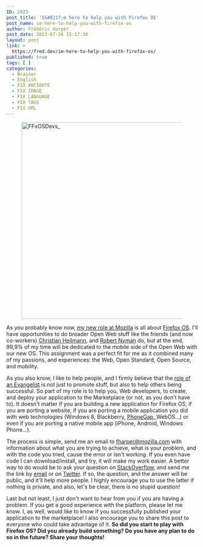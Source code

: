 ```yaml
---
ID: 2825
post_title: 'I&#8217;m here to help you with Firefox OS'
post_name: im-here-to-help-you-with-firefox-os
author: Frédéric Harper
post_date: 2013-07-26 15:17:30
layout: post
link: >
  https://fred.dev/im-here-to-help-you-with-firefox-os/
published: true
tags: [ ]
categories:
  - Brainer
  - English
  - FIX ANTIDOTE
  - FIX IMAGE
  - FIX LANGUAGE
  - FIX TAGS
  - FIX URL
---
```

<figure><img alt="FFxOSDevs_" src="http://fred.dev/wp-content/uploads/2013/07/FFxOSDevs_.png" width="800" height="518"/></figure><p>As you probably know now, <a title="First week done as a Mozillian" href="https://fred.dev/first-week-done-as-a-mozillian/">my new role at Mozilla</a> is all about <a href="https://www.mozilla.org/en-US/firefox/os/" target="_blank" rel="noopener noreferrer">Firefox OS</a>. I'll have opportunities to do broader Open Web stuff like the friends (and now co-workers) <a href="https://christianheilmann.com/" target="_blank" rel="noopener noreferrer">Christian Heilmann</a>, and <a href="https://robertnyman.com/" target="_blank" rel="noopener noreferrer">Robert Nyman</a> do, but at the end, 99,9% of my time will be dedicated to the mobile side of the Open Web with our new OS. This assignment was a perfect fit for me as it combined many of my passions, and experiences: the Web, Open Standard, Open Source, and mobility.</p><p>As you also know, I like to help people, and I firmly believe that the <a title="So you want to be an Evangelist?" href="http://fred.dev/so-you-want-to-be-an-evangelist/">role of an Evangelist</a> is not just to promote stuff, but also to help others being successful. So part of my role is to help you, Web developers, to create, and deploy your application to the Marketplace (or not, as you don't have to). It doesn't matter if you are building a new application for Firefox OS, if you are porting a website, if you are porting a mobile application you did with web technologies (Windows 8, Blackberry, <a href="https://phonegap.com/" target="_blank" rel="noopener noreferrer">PhoneGap, </a>WebOS...) or even if you are porting a native mobile app (iPhone, Android, Windows Phone...).</p><p>The process is simple, send me an email to <a href="mailto:fharper@mozilla.com" target="_blank" rel="noopener noreferrer">fharper@mozilla.com</a> with information about what you are trying to achieve, what is your problem, and with the code you tried, cause the error or isn't working. If you even have code I can download/install, and try, it will make my work easier. A better way to do would be to ask your question on <a href="https://stackoverflow.com/" target="_blank" rel="noopener noreferrer">StackOverflow</a>, and send me the link by <a href="mailto:fharper@mozilla.com" target="_blank" rel="noopener noreferrer">email</a> or on <a href="https://twitter.com/fharper" target="_blank" rel="noopener noreferrer">Twitter</a>. If so, the question, and the answer will be public, and it'll help more people. I highly encourage you to use the latter if nothing is private, and also, let's be clear, there is no stupid question!</p><p>Last but not least, I just don't want to hear from you if you are having a problem. If you get a good experience with the platform, please let me know. I, as well, would like to know if you successfully published your application to the marketplace! I also encourage you to share this post to everyone who could take advantage of it. <strong>So did you start to play with Firefox OS? Did you already build something? Do you have any plan to do so in the future? Share your thoughts!</strong></p> 